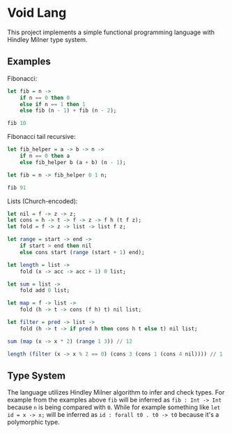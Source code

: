 # Void Lang

This project implements a simple functional programming language with Hindley Milner type system.

## Examples

Fibonacci:

```haskell
let fib = n ->
	if n == 0 then 0
	else if n == 1 then 1
	else fib (n - 1) + fib (n - 2);

fib 10
```

Fibonacci tail recursive:

```haskell
let fib_helper = a -> b -> n ->
	if n == 0 then a
	else fib_helper b (a + b) (n - 1);

let fib = n -> fib_helper 0 1 n;

fib 91
```

Lists (Church-encoded):

```haskell
let nil = f -> z -> z;
let cons = h -> t -> f -> z -> f h (t f z);
let fold = f -> z -> list -> list f z;

let range = start -> end ->
    if start > end then nil
    else cons start (range (start + 1) end);

let length = list ->
	fold (x -> acc -> acc + 1) 0 list;

let sum = list ->
	fold add 0 list;

let map = f -> list ->
	fold (h -> t -> cons (f h) t) nil list;

let filter = pred -> list ->
	fold (h -> t -> if pred h then cons h t else t) nil list;
```

```haskell
sum (map (x -> x * 2) (range 1 3)) // 12
```

```haskell
length (filter (x -> x % 2 == 0) (cons 3 (cons 1 (cons 4 nil)))) // 1
```

## Type System

The language utilizes Hindley Milner algorithm to infer and check types. For example from the examples above `fib` will be inferred as `fib : Int -> Int` because `n` is being compared with `0`. While for example something like `let id = x -> x;` will be inferred as `id : forall t0 . t0 -> t0` because it's a polymorphic type.
